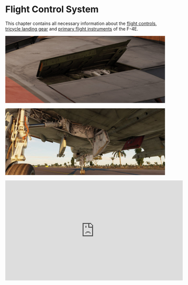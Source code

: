 # Flight Control System

This chapter contains all necessary information about
the [flight controls](./flight_controls.md), [tricycle landing gear](./gear_ground_handling.md)
and [primary flight instruments](./primary_flight_instruments.md) of the F-4E.

![Control Surfaces In-Flight](../../img/ext_f4_flight_controls.jpg)

![Landing Gear In-Flight](../../img/ext_f4_wheel_well.jpg)

<iframe width="560" height="315" src="https://www.youtube.com/embed/x_ndze3imJE?si=wkugbQFWSdx5ZKyF"
title="DCS: F-4E Phantom II - Episode II - Flight Model" frameborder="0"
allow="accelerometer; autoplay; clipboard-write; encrypted-media; gyroscope; picture-in-picture; web-share"
referrerpolicy="strict-origin-when-cross-origin" allowfullscreen></iframe>
